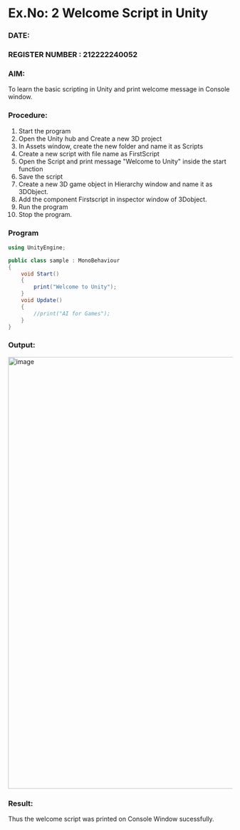 # Ex.No: 2  Welcome Script in Unity
### DATE:                                                                            
### REGISTER NUMBER : 212222240052
### AIM: 
 To learn the basic scripting in Unity and print welcome message in Console window. 
### Procedure:
1. Start the program
2. Open the Unity hub and Create a new 3D project
3. In Assets window, create the new folder and name it as Scripts
4. Create a new script with file name as FirstScript
5. Open the Script and print message "Welcome to Unity" inside the start function
6. Save the script
7. Create a new 3D game object in Hierarchy window and name it as 3DObject.
8. Add the component Firstscript in inspector window of 3Dobject.
9. Run the program
10. Stop the program.
### Program 
```cs
using UnityEngine;

public class sample : MonoBehaviour
{
    void Start()
    {
        print("Welcome to Unity");
    }
    void Update()
    {
        //print("AI for Games");
    }
}

```
### Output:
<img width="1919" height="968" alt="image" src="https://github.com/user-attachments/assets/1f8c6827-484c-4f48-81b9-576542b6d7ea" />



### Result:
Thus the welcome script was printed on Console Window  sucessfully.

